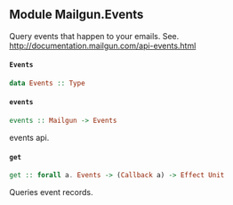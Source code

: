 ## Module Mailgun.Events

Query events that happen to your emails.
See. http://documentation.mailgun.com/api-events.html

#### `Events`

``` purescript
data Events :: Type
```

#### `events`

``` purescript
events :: Mailgun -> Events
```

events api.

#### `get`

``` purescript
get :: forall a. Events -> (Callback a) -> Effect Unit
```

Queries event records.


